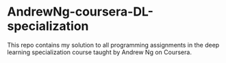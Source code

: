 # AndrewNg-coursera-DL-specialization
This repo contains my solution to all programming assignments in the deep learning specialization course taught by Andrew Ng on Coursera.
